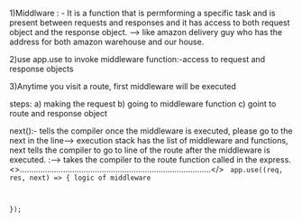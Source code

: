1)Middlware : - It is a function that is permforming a specific task and is present between requests and responses and it has access to both request object and the response object. --> like amazon delivery guy who has the address for both amazon warehouse and our house.

2)use app.use to invoke middleware function:-access to request and response objects

3)Anytime you visit a route, first middleware will be executed

steps:
a) making the request
b) going to middleware function
c) goint to route and response object

next():- tells the compiler once the middleware is executed, please go to the next in the line--> execution stack has the list of middleware and functions, next tells the compiler to go to line of the route after the middleware is executed. :--> takes the compiler to the route function called in the express.
<>....................................................................................</>
<code>
app.use((req, res, next) => {
logic of middleware

});
</code>
